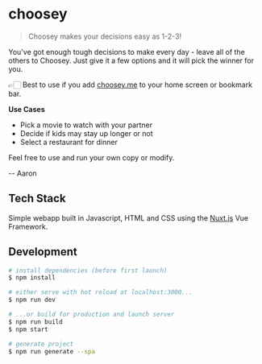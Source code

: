 # choosey

> Choosey makes your decisions easy as 1-2-3!

You've got enough tough decisions to make every day -
leave all of the others to Choosey.
Just give it a few options and it will pick the winner for you.

👉🏻 Best to use if you add [choosey.me](https://choosey.me) to your home screen or bookmark bar.

**Use Cases**

- Pick a movie to watch with your partner
- Decide if kids may stay up longer or not
- Select a restaurant for dinner

Feel free to use and run your own copy or modify.

-- Aaron

## Tech Stack

Simple webapp built in Javascript, HTML and CSS using the [Nuxt.js](https://nuxtjs.org) Vue Framework.

## Development

```bash
# install dependencies (before first launch)
$ npm install

# either serve with hot reload at localhost:3000...
$ npm run dev

# ...or build for production and launch server
$ npm run build
$ npm start

# generate project
$ npm run generate --spa
```
